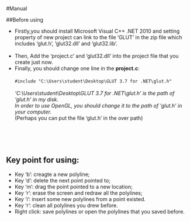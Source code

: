 #Manual

##Before using <br />
* Firstly,you should install Microsoft Visual C++ .NET 2010 and setting property of new project can link to the file ‘GLUT’ in the zip file which includes ‘glut.h’, ‘glut32.dll’ and ‘glut32.lib’.<br /><br />
* Then, Add the ‘project.c’ and ‘glut32.dll’ into the project file that you create just now. 
* Finally, you should change one line in the **project.c**:<br /><br />
`#include "C:\Users\student\Desktop\GLUT 3.7 for .NET\glut.h"`<br /><br />
*‘C:\Users\student\Desktop\GLUT 3.7 for .NET\glut.h’ is the path of ‘glut.h’ in my disk.*<br />
*In order to use OpenGL, you should change it to the path of ‘glut.h’ in your computer.*<br />
(Perhaps you can put the file ‘glut.h’ in the over path)
<br />
<br />
<br />

## Key point for using:<br />
*	Key ‘b’: creagte a new polyline;
*	Key ‘d’: delete the next point pointed to;
*	Key ‘m’: drag the point pointed to a new location;
*	Key ‘r’: erase the screen and redraw all the polylines;
*	Key ‘i’: insert some new polylines from a point existed.
*	Key ‘r’: clean all polylines you drew before.
*	Right click: save polylines or open the polylines that you saved before.

